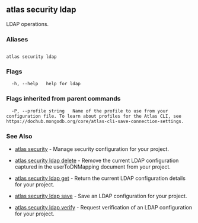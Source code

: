 ## atlas security ldap

LDAP operations.




### Aliases
```

atlas security ldap
```



### Flags

```
  -h, --help   help for ldap

```


### Flags inherited from parent commands

```
  -P, --profile string   Name of the profile to use from your configuration file. To learn about profiles for the Atlas CLI, see https://dochub.mongodb.org/core/atlas-cli-save-connection-settings.

```

### See Also


* [atlas security](atlas_security.md)	- Manage security configuration for your project.

* [atlas security ldap delete](atlas_security_ldap_delete.md)	- Remove the current LDAP configuration captured in the userToDNMapping document from your project.

* [atlas security ldap get](atlas_security_ldap_get.md)	- Return the current LDAP configuration details for your project.

* [atlas security ldap save](atlas_security_ldap_save.md)	- Save an LDAP configuration for your project.

* [atlas security ldap verify](atlas_security_ldap_verify.md)	- Request verification of an LDAP configuration for your project.




